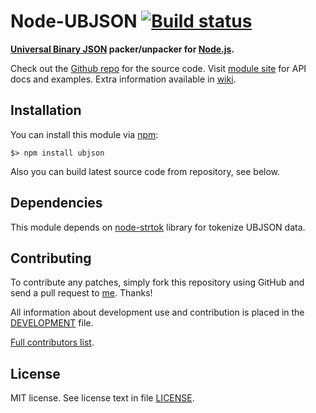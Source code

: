 Node-UBJSON [![Build status][Build status image]][Build status URL]
===================================================================

**[Universal Binary JSON] packer/unpacker for [Node.js].**

Check out the [Github repo] for the source code.
Visit [module site] for API docs and examples.
Extra information available in [wiki].

[Universal Binary JSON]: http://ubjson.org/
[Node.js]: http://nodejs.org/
[Build status image]: https://secure.travis-ci.org/Sannis/node-ubjson.png?branch=master
[Build status URL]: http://travis-ci.org/Sannis/node-ubjson

[Github repo]: https://github.com/Sannis/node-ubjson
[module site]: http://sannis.github.com/node-ubjson
[wiki]: https://github.com/Sannis/node-ubjson/wiki


Installation
------------

You can install this module via [npm]:

    $> npm install ubjson

Also you can build latest source code from repository, see below.

[npm]: https://github.com/isaacs/npm


Dependencies
------------

This module depends on [node-strtok] library for tokenize UBJSON data.

[node-strtok]: https://github.com/pgriess/node-strtok


Contributing
------------

To contribute any patches, simply fork this repository using GitHub
and send a pull request to [me](https://github.com/Sannis). Thanks!

All information about development use and contribution is placed in the [DEVELOPMENT] file.

[Full contributors list](https://github.com/Sannis/node-ubjson/contributors).

[DEVELOPMENT]: https://github.com/Sannis/node-ubjson/blob/master/DEVELOPMENT.markdown


License
-------

MIT license. See license text in file [LICENSE](https://github.com/Sannis/node-ubjson/blob/master/LICENSE).
